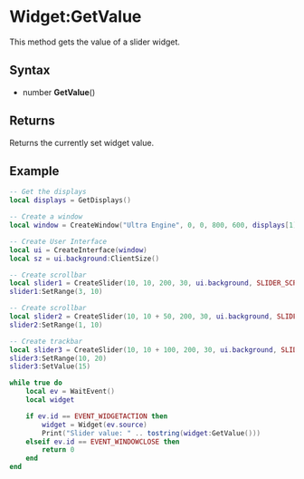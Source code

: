 # Widget:GetValue

This method gets the value of a slider widget.

## Syntax

- number **GetValue**()

## Returns

Returns the currently set widget value.

## Example

```lua
-- Get the displays
local displays = GetDisplays()

-- Create a window
local window = CreateWindow("Ultra Engine", 0, 0, 800, 600, displays[1], WINDOW_CENTER | WINDOW_TITLEBAR)

-- Create User Interface
local ui = CreateInterface(window)
local sz = ui.background:ClientSize()

-- Create scrollbar
local slider1 = CreateSlider(10, 10, 200, 30, ui.background, SLIDER_SCROLLBAR)
slider1:SetRange(3, 10)

-- Create scrollbar
local slider2 = CreateSlider(10, 10 + 50, 200, 30, ui.background, SLIDER_SCROLLBAR)
slider2:SetRange(1, 10)

-- Create trackbar
local slider3 = CreateSlider(10, 10 + 100, 200, 30, ui.background, SLIDER_TRACKBAR)
slider3:SetRange(10, 20)
slider3:SetValue(15)

while true do
    local ev = WaitEvent()
    local widget

    if ev.id == EVENT_WIDGETACTION then
        widget = Widget(ev.source)
        Print("Slider value: " .. tostring(widget:GetValue()))
    elseif ev.id == EVENT_WINDOWCLOSE then
        return 0
    end
end
```
